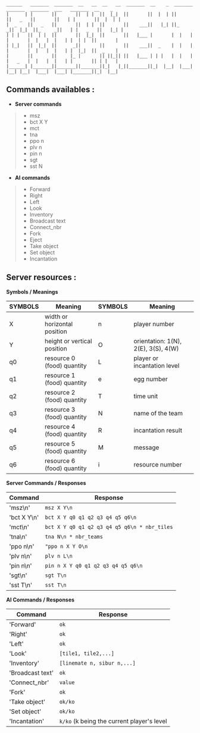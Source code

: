  ```
 ______   _______  _______  __   __  __   __  _______  __    _  _______  _______  _______  ___   _______  __    _ 
|      | |       ||       ||  | |  ||  |_|  ||       ||  |  | ||       ||   _   ||       ||   | |       ||  |  | |
|  _    ||   _   ||       ||  | |  ||       ||    ___||   |_| ||_     _||  |_|  ||_     _||   | |   _   ||   |_| |
| | |   ||  | |  ||       ||  |_|  ||       ||   |___ |       |  |   |  |       |  |   |  |   | |  | |  ||       |
| |_|   ||  |_|  ||      _||       ||       ||    ___||  _    |  |   |  |       |  |   |  |   | |  |_|  ||  _    |
|       ||       ||     |_ |       || ||_|| ||   |___ | | |   |  |   |  |   _   |  |   |  |   | |       || | |   |
|______| |_______||_______||_______||_|   |_||_______||_|  |__|  |___|  |__| |__|  |___|  |___| |_______||_|  |__|
```

## Commands availables : 

- **Server commands**

>- msz
>- bct X Y
>- mct
>- tna
>- ppo n
>- plv n
>- pin n
>- sgt
>- sst N

- **AI commands**

>- Forward
>- Right
>- Left
>- Look
>- Inventory
>- Broadcast text
>- Connect_nbr
>- Fork
>- Eject
>- Take object
>- Set object
>- Incantation


## Server resources :

**Symbols / Meanings**

|SYMBOLS         |Meaning                            |SYMBOLS         |Meaning                              |
|----------------|-----------------------------------|----------------|-------------------------------------|
| X              | width or horizontal position      | n              | player number                       |
| Y              | height or vertical position       | O              | orientation: 1(N), 2(E), 3(S), 4(W) |
| q0             | resource 0 (food) quantity        | L              | player or incantation level         |
| q1             | resource 1 (food) quantity        | e              | egg number                          |
| q2             | resource 2 (food) quantity        | T              | time unit                           |
| q3             | resource 3 (food) quantity        | N              | name of the team                    |
| q4             | resource 4 (food) quantity        | R              | incantation result                  |
| q5             | resource 5 (food) quantity        | M              | message                             |
| q6             | resource 6 (food) quantity        | i              | resource number                     |


**Server Commands / Responses**

|Command         |Response                                    |
|----------------|--------------------------------------------|
|'msz\n'         |`msz X Y\n`                                 |
|'bct X Y\n'     |`bct X Y q0 q1 q2 q3 q4 q5 q6\n`            |
|'mct\n'         |`bct X Y q0 q1 q2 q3 q4 q5 q6\n * nbr_tiles`|
|'tna\n'         |`tna N\n * nbr_teams`                       |
|'ppo n\n'       |`"ppo n X Y O\n`                            |
|'plv n\n'       |`plv n L\n`                                 |
|'pin n\n'       |`pin n X Y q0 q1 q2 q3 q4 q5 q6\n`          |
|'sgt\n'         |`sgt T\n`                                   |
|'sst T\n'       |`sst T\n`                                   |


**AI Commands / Responses**

|Command         |Response                                    |
|----------------|--------------------------------------------|
|'Forward'       |`ok`                                        |
|'Right'         |`ok`                                        |
|'Left'          |`ok`                                        |
|'Look'          |`[tile1, tile2,...]`                        |
|'Inventory'     |`[linemate n, sibur n,...]`                 |
|'Broadcast text'|`ok`                                        |
|'Connect_nbr'   |`value`                                     |
|'Fork'          |`ok`                                        |
|'Take object'   |`ok/ko`                                     |
|'Set object'    |`ok/ko`                                     |
|'Incantation'   |`k/ko` (k being the current player's level  |

